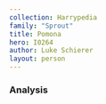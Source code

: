 ```yaml
---
collection: Harrypedia
family: "Sprout"
title: Pomona
hero: I0264
author: Luke Schierer
layout: person
---
```



### Analysis

